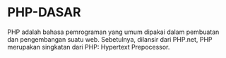 # PHP-DASAR
PHP adalah bahasa pemrograman yang umum dipakai dalam pembuatan dan pengembangan suatu web. Sebetulnya, dilansir dari PHP.net, PHP merupakan singkatan dari PHP: Hypertext Prepocessor.

